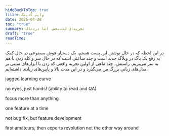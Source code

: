 ```yaml
---
hideBackToTop: true
title: وایب کُدینگ
date: 2025-04-28
toc: "true"
summary: تجربه‌ای لذت‌بخش، اما دردناک
draft: "true"
readTime:
---
```

در این لحظه که در حال نوشتن این پست هستم، یک دستیار هوش مصنوعی در حال کمک به رفع یک باگ در وبلاگ جدید است و چند ساعتی است که در حال سر و کله زدن با هم به سر می‌بریم.
راستش، چند ماهی از اولین تجربه واقعی کد زدن با ابزارهای مبتنی بر مدل‌های زبانی بزرگ من می‌گذرد و در این مدت بالا و پایین‌های زیادی داشته‌ایم.


jagged learning curve

no eyes, just hands! (ability to read and QA)

focus more than anything

one feature at a time

not bug fix, but feature development

first amateurs, then experts revolution not the other way around